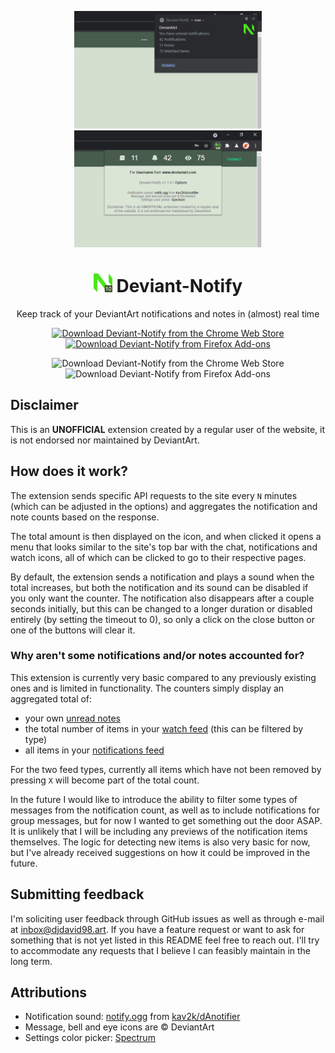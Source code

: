 <p align="center"><img src="https://raw.githubusercontent.com/DJDavid98/Deviant-Notify/master/screenshots/chrome/notification.png" alt="Deviant-Notify Chrome Notification Screenshot" width="300px"> <img src="https://raw.githubusercontent.com/DJDavid98/Deviant-Notify/master/screenshots/chrome/popup.png" alt="Deviant-Notify Chrome Popup Screenshot" width="300px"></p>
<h1 align="center"><img src="https://raw.githubusercontent.com/DJDavid98/Deviant-Notify/master/deviantnotify/img/app-48.png" alt="Deviant-Notify Extension Logo" height="30px"> Deviant-Notify</h1>

<p align="center">Keep track of your DeviantArt notifications and notes in (almost) real time</p>

<p align="center"><a href="https://chrome.google.com/webstore/detail/deviant-notify/hlmlndlfjhddkjdcmgjjmdefcplnekop"><img src="https://storage.googleapis.com/chrome-gcs-uploader.appspot.com/image/WlD8wC6g8khYWPJUsQceQkhXSlv1/iNEddTyWiMfLSwFD6qGq.png" height="60" alt="Download Deviant-Notify from the Chrome Web Store"></a> <a href="https://addons.mozilla.org/en-US/firefox/addon/deviant-notify"><img src="https://addons.cdn.mozilla.net/static/img/addons-buttons/AMO-button_1.png" height="60" alt="Download Deviant-Notify from Firefox Add-ons"></a></p>

<p align="center"><img alt="Download Deviant-Notify from the Chrome Web Store" src="https://img.shields.io/chrome-web-store/v/hlmlndlfjhddkjdcmgjjmdefcplnekop"> <img alt="Download Deviant-Notify from Firefox Add-ons" src="https://img.shields.io/amo/v/Deviant-Notify"></p>

## Disclaimer

This is an **UNOFFICIAL** extension created by a regular user of the website, it is not endorsed nor maintained by DeviantArt.

## How does it work?

The extension sends specific API requests to the site every `N` minutes (which can be adjusted in the options) and aggregates the notification and note counts based on the response.

The total amount is then displayed on the icon, and when clicked it opens a menu that looks similar to the site's top bar with the chat, notifications and watch icons, all of which can be clicked to go to their respective pages.

By default, the extension sends a notification and plays a sound when the total increases, but both the notification and its sound can be disabled if you only want the counter. The notification also disappears after a couple seconds initially, but this can be changed to a longer duration or disabled entirely (by setting the timeout to 0), so only a click on the close button or one of the buttons will clear it.

### Why aren't some notifications and/or notes accounted for?

This extension is currently very basic compared to any previously existing ones and is limited in functionality. The counters simply display an aggregated total of:

 * your own [unread notes]
 * the total number of items in your [watch feed] (this can be filtered by type)
 * all items in your [notifications feed]

For the two feed types, currently all items which have not been removed by pressing `X` will become part of the total count.

In the future I would like to introduce the ability to filter some types of messages from the notification count, as well as to include notifications for group messages, but for now I wanted to get something out the door ASAP. It is unlikely that I will be including any previews of the notification items themselves. The logic for detecting new items is also very basic for now, but I've already received suggestions on how it could be improved in the future.

## Submitting feedback

I'm soliciting user feedback through GitHub issues as well as through e-mail at inbox@djdavid98.art. If you have a feature request or want to ask for something that is not yet listed in this README feel free to reach out. I'll try to accommodate any requests that I believe I can feasibly maintain in the long term.

## Attributions

 - Notification sound: [notify.ogg] from [kav2k/dAnotifier]
 - Message, bell and eye icons are &copy; DeviantArt
 - Settings color picker: [Spectrum](https://bgrins.github.io/spectrum/)


  [unread notes]: https://www.deviantart.com/notifications/notes/#unread_0
  [watch feed]: https://www.deviantart.com/notifications/watch
  [notifications feed]: https://www.deviantart.com/notifications/feedback
  [notify.ogg]: https://github.com/kav2k/dAnotifier/blob/master/src/audio/notify.ogg
  [kav2k/dAnotifier]: https://github.com/kav2k/dAnotifier
  [Spectrum]: https://bgrins.github.io/spectrum/
